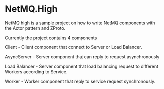 # NetMQ.High

NetMQ high is a sample project on how to write NetMQ components with the Actor pattern and ZProto.

Currently the project contains 4 components

Client - Client component that connect to Server or Load Balancer.

AsyncServer - Server component that can reply to request asynchronously

Load Balancer - Server component that load balancing request to different Workers according to Service.

Worker - Worker component that reply to service request synchronously.

